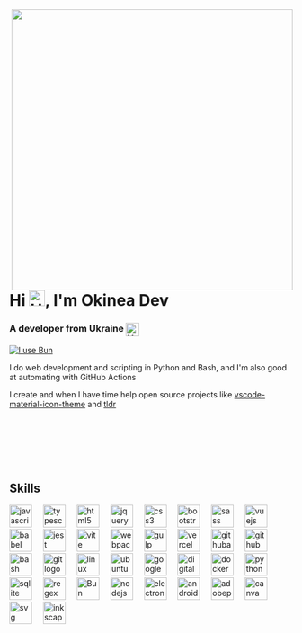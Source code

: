 <img align="right" width="500" src="https://raw.githubusercontent.com/okineadev/okineadev-website/main/images/bubbles.webp">

# Hi <img align="bottom" src="https://raw.githubusercontent.com/okineadev/okineadev-website/main/emojis/hello.webp" alt="Hello" width="28">, I'm Okinea Dev
<h3>A developer from Ukraine <img align="top" src="https://raw.githubusercontent.com/okineadev/okineadev-website/main/emojis/ua-flag.webp" alt="UA Flag" width="24"></h3>

[![I use Bun](https://img.shields.io/badge/-I_use_Bun-%23fbf0df?logo=Bun&logoColor=%23fbf0df&labelColor=black)](https://bun.sh)

I do web development and scripting in Python and Bash, and I'm also good at automating with GitHub Actions

I create and when I have time help open source projects like [vscode-material-icon-theme](https://github.com/material-extensions/vscode-material-icon-theme) and [tldr](https://github.com/tldr-pages/tldr)

<br/>
<br/>
<br/>
<br/>
<br/>

<h2>Skills</h2>

<div align="left">
  <a href="https://developer.mozilla.org/en-US/docs/Web/JavaScript"><img src="https://skillicons.dev/icons?i=js" height="40" alt="javascript logo" /></a>
  <img width="12" />
  <a href="https://www.typescriptlang.org/"><img src="https://skillicons.dev/icons?i=ts" height="40" alt="typescript logo"  /></a>
  <img width="12" />
  <a href="https://developer.mozilla.org/docs/Web/HTML"><img src="https://skillicons.dev/icons?i=html" height="40" alt="html5 logo"  /></a>
  <img width="12" />
  <a href="https://jquery.com/"><img src="https://skillicons.dev/icons?i=jquery" height="40" alt="jquery logo"  /></a>
  <img width="12" />
  <a href="https://developer.mozilla.org/docs/Web/CSS"><img src="https://skillicons.dev/icons?i=css" height="40" alt="css3 logo"  /></a>
  <img width="12" />
  <a href="https://getbootstrap.com/"><img src="https://skillicons.dev/icons?i=bootstrap" height="40" alt="bootstrap logo"  /></a>
  <img width="12" />
  <a href="https://sass-lang.com/"><img src="https://skillicons.dev/icons?i=sass" height="40" alt="sass logo"  /></a>
  <img width="12" />
  <a href="https://vuejs.org/"><img src="https://skillicons.dev/icons?i=vue" height="40" alt="vuejs logo"  /></a>
  <img width="12" />
  <a href=https://babeljs.io/""><img src="https://skillicons.dev/icons?i=babel" height="40" alt="babel logo"  /></a>
  <img width="12" />
  <a href="https://jestjs.io/"><img src="https://skillicons.dev/icons?i=jest" height="40" alt="jest logo"  /></a>
  <img width="12" />
  <a href="https://vitejs.dev/"><img src="https://skillicons.dev/icons?i=vite" height="40" alt="vite logo"  /></a>
  <img width="12" />
  <a href="https://webpack.js.org/"><img src="https://skillicons.dev/icons?i=webpack" height="40" alt="webpack logo"  /></a>
  <img width="12" />
  <a href="https://gulpjs.com/"><img src="https://skillicons.dev/icons?i=gulp" height="40" alt="gulp logo"  /></a>
  <img width="12" />
  <a href="https://vercel.com/"><img src="https://skillicons.dev/icons?i=vercel" height="40" alt="vercel logo"  /></a>
  <img width="12" />
  <a href="https://github.com/features/actions"><img src="https://skillicons.dev/icons?i=githubactions" height="40" alt="githubactions logo"  /></a>
  <img width="12" />
  <a href="https://github.com/"><img src="https://skillicons.dev/icons?i=github" height="40" alt="github logo"  /></a>
  <img width="12" />
  <a href="https://wikipedia.org/wiki/Bash"><img src="https://skillicons.dev/icons?i=bash" height="40" alt="bash logo"  /></a>
  <img width="12" />
  <a href="https://git-scm.com/"><img src="https://skillicons.dev/icons?i=git" height="40" alt="git logo"  /></a>
  <img width="12" />
  <a href="https://wikipedia.org/wiki/Linux"><img src="https://skillicons.dev/icons?i=linux" height="40" alt="linux logo"  /></a>
  <img width="12" />
  <a href="https://ubuntu.com/"><img src="https://cdn.simpleicons.org/ubuntu/E95420" height="40" alt="ubuntu logo"  /></a>
  <img width="12" />
  <a href="https://cloud.google.com/"><img src="https://skillicons.dev/icons?i=gcp" height="40" alt="googlecloud logo"  /></a>
  <img width="12" />
  <a href="https://www.digitalocean.com/"><img src="https://cdn.simpleicons.org/digitalocean/0080FF" height="40" alt="digitalocean logo"  /></a>
  <img width="12" />
  <a href="https://www.docker.com/"><img src="https://skillicons.dev/icons?i=docker" height="40" alt="docker logo"  /></a>
  <img width="12" />
  <a href="https://www.python.org/"><img src="https://skillicons.dev/icons?i=py" height="40" alt="python logo"  /></a>
  <img width="12" />
  <img src="https://skillicons.dev/icons?i=sqlite" height="40" alt="sqlite logo"  />
  <img width="12" />
  <a href="https://docs.python.org/3/library/re.html"><img src="https://skillicons.dev/icons?i=regex" height="40" alt="regex logo"  /></a>
  <img width="12" />
  <a href="https://bun.sh/"><img src="https://user-images.githubusercontent.com/709451/182802334-d9c42afe-f35d-4a7b-86ea-9985f73f20c3.png" width="40" height="40" alt="Bun logo"></a>
  <img width="12" />
  <a href="https://nodejs.org/"><img src="https://skillicons.dev/icons?i=nodejs" height="40" alt="nodejs logo"  /></a>
  <img width="12" />
  <a href="https://www.electronjs.org/"><img src="https://skillicons.dev/icons?i=electron" height="40" alt="electron logo"  /></a>
  <img width="12" />
  <a href="https://developer.android.com/"><img src="https://cdn.simpleicons.org/android/3DDC84" height="40" alt="android logo"  /></a>
  <img width="12" />
  <a href="https://www.adobe.com/products/photoshop.html"><img src="https://skillicons.dev/icons?i=ps" height="40" alt="adobephotoshop logo"  /></a>
  <img width="12" />
  <a href="https://www.canva.com/"><img src="https://cdn.simpleicons.org/canva/00C4CC" height="40" alt="canva logo"  /></a>
  <img width="12" />
  <a href="https://developer.mozilla.org/docs/Web/SVG"><img src="https://skillicons.dev/icons?i=svg" height="40" alt="svg logo"  /></a>
  <img width="12" />
  <a href="https://inkscape.org/"><img src="https://cdn.jsdelivr.net/gh/devicons/devicon/icons/inkscape/inkscape-original.svg" height="40" alt="inkscape logo"  /></a>
</div>
